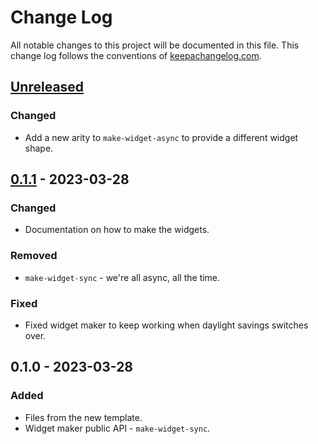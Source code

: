 # Change Log
All notable changes to this project will be documented in this file. This change log follows the conventions of [keepachangelog.com](http://keepachangelog.com/).

## [Unreleased]
### Changed
- Add a new arity to `make-widget-async` to provide a different widget shape.

## [0.1.1] - 2023-03-28
### Changed
- Documentation on how to make the widgets.

### Removed
- `make-widget-sync` - we're all async, all the time.

### Fixed
- Fixed widget maker to keep working when daylight savings switches over.

## 0.1.0 - 2023-03-28
### Added
- Files from the new template.
- Widget maker public API - `make-widget-sync`.

[Unreleased]: https://github.com/your-name/frontend/compare/0.1.1...HEAD
[0.1.1]: https://github.com/your-name/frontend/compare/0.1.0...0.1.1
